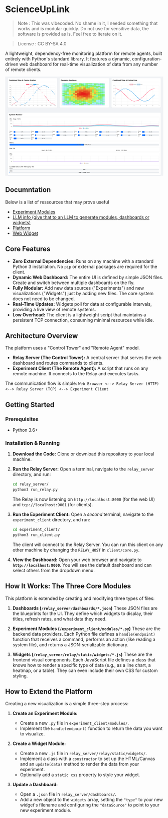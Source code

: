 # ScienceUpLink

> Note : This was vibecoded. No shame in it, I needed something that works and is modular quickly. Do not use for sensitive data, the software is provided as is. Feel free to iterate on it.

> License : CC BY-SA 4.0

A lightweight, dependency-free monitoring platform for remote agents, built entirely with Python's standard library. It features a dynamic, configuration-driven web dashboard for real-time visualization of data from any number of remote clients.


![display](./image.png)


## Documntation

Below is a list of ressources that may prove useful
- [Experiment Modules](./Experiment_Module.md)
- [LLM info (give that to an LLM to generate modules, dashboards or widgets)](./LLM_info.md)
- [Platform](./Paltform.md)
- [Web Widget](./Web_Widget.md)

## Core Features

-   **Zero External Dependencies:** Runs on any machine with a standard Python 3 installation. No `pip` or external packages are required for the client.
-   **Dynamic Web Dashboard:** The entire UI is defined by simple JSON files. Create and switch between multiple dashboards on the fly.
-   **Fully Modular:** Add new data sources ("Experiments") and new visualizations ("Widgets") just by adding new files. The core system does not need to be changed.
-   **Real-Time Updates:** Widgets poll for data at configurable intervals, providing a live view of remote systems.
-   **Low Overhead:** The client is a lightweight script that maintains a persistent TCP connection, consuming minimal resources while idle.

## Architecture Overview

The platform uses a "Control Tower" and "Remote Agent" model.

-   **Relay Server (The Control Tower):** A central server that serves the web dashboard and routes commands to clients.
-   **Experiment Client (The Remote Agent):** A script that runs on any remote machine. It connects to the Relay and executes tasks.

The communication flow is simple:
`Web Browser <--> Relay Server (HTTP) <--> Relay Server (TCP) <--> Experiment Client`

## Getting Started

### Prerequisites

-   Python 3.6+

### Installation & Running

1.  **Download the Code:**
    Clone or download this repository to your local machine.

2.  **Run the Relay Server:**
    Open a terminal, navigate to the `relay_server` directory, and run:
    ```bash
    cd relay_server/
    python3 run_relay.py
    ```
    The Relay is now listening on `http://localhost:8000` (for the web UI) and `tcp://localhost:9001` (for clients).

3.  **Run the Experiment Client:**
    Open a *second* terminal, navigate to the `experiment_client` directory, and run:
    ```bash
    cd experiment_client/
    python3 run_client.py
    ```
    The client will connect to the Relay Server. You can run this client on any other machine by changing the `RELAY_HOST` in `client/core.py`.

4.  **View the Dashboard:**
    Open your web browser and navigate to **`http://localhost:8000`**. You will see the default dashboard and can select others from the dropdown menu.

## How It Works: The Three Core Modules

This platform is extended by creating and modifying three types of files:

1.  **Dashboards (`/relay_server/dashboards/*.json`)**
    These JSON files are the blueprints for the UI. They define which widgets to display, their titles, refresh rates, and what data they need.

2.  **Experiment Modules (`/experiment_client/modules/*.py`)**
    These are the backend data providers. Each Python file defines a `handle(endpoint)` function that receives a command, performs an action (like reading a system file), and returns a JSON-serializable dictionary.

3.  **Widgets (`/relay_server/relay/static/widgets/*.js`)**
    These are the frontend visual components. Each JavaScript file defines a class that knows how to render a specific type of data (e.g., as a line chart, a heatmap, or a table). They can even include their own CSS for custom styling.

## How to Extend the Platform

Creating a new visualization is a simple three-step process:

1.  **Create an Experiment Module:**
    -   Create a new `.py` file in `experiment_client/modules/`.
    -   Implement the `handle(endpoint)` function to return the data you want to visualize.

2.  **Create a Widget Module:**
    -   Create a new `.js` file in `relay_server/relay/static/widgets/`.
    -   Implement a class with a `constructor` to set up the HTML/Canvas and an `update(data)` method to render the data from your experiment.
    -   Optionally add a `static css` property to style your widget.

3.  **Update a Dashboard:**
    -   Open a `.json` file in `relay_server/dashboards/`.
    -   Add a new object to the `widgets` array, setting the `"type"` to your new widget's filename and configuring the `"dataSource"` to point to your new experiment module.